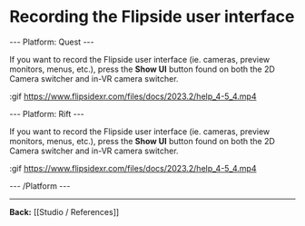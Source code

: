 # Recording the Flipside user interface

--- Platform: Quest ---

If you want to record the Flipside user interface (ie. cameras, preview monitors, menus, etc.), press the **Show UI** button found on both the 2D Camera switcher and in-VR camera switcher.

:gif https://www.flipsidexr.com/files/docs/2023.2/help_4-5_4.mp4

--- Platform: Rift ---

If you want to record the Flipside user interface (ie. cameras, preview monitors, menus, etc.), press the **Show UI** button found on both the 2D Camera switcher and in-VR camera switcher.

:gif https://www.flipsidexr.com/files/docs/2023.2/help_4-5_4.mp4

--- /Platform ---

---

**Back:** [[Studio / References]]

